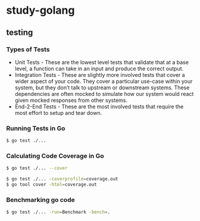 # study-golang

## testing

### Types of Tests

- Unit Tests - These are the lowest level tests that validate that at a base level, a function can take in an input and produce the correct output.
- Integration Tests - These are slightly more involved tests that cover a wider aspect of your code. They cover a particular use-case within your system, but they don’t talk to upstream or downstream systems. These dependencies are often mocked to simulate how our system would react given mocked responses from other systems.
- End-2-End Tests - These are the most involved tests that require the most effort to setup and tear down.

### Running Tests in Go
```bash
$ go test ./...
```

### Calculating Code Coverage in Go
```bash
$ go test ./... --cover

$ go test ./... -coverprofile=coverage.out
$ go tool cover -html=coverage.out
```

### Benchmarking go code
```bash
$ go test ./... -run=Benchmark -bench=.
```
